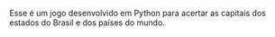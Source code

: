 Esse é um jogo desenvolvido em Python para acertar as capitais dos estados do Brasil e dos países do mundo.
